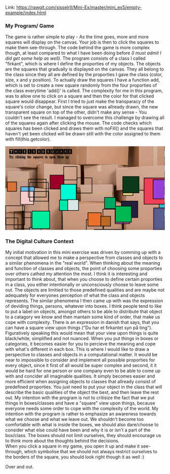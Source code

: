 Link: https://rawgit.com/sisselrll/Mini-Ex/master/mini_ex5/empty-example/index.html 

### My Program/ Game 
The game is rather simple to play - As the time goes, more and more squares will display on the canvas. Your job is then to click the squares to make them see-through. The code behind the game is more complex though, at least compared to what I have been doing before *(I must admit I did get some help as well).* The program consists of a class I called "firkant", which is where I define the proporties of my objects. The objects are the squares that gradually is displayed on the canvas. They all belong to the class since they all are defined by  the proporties I gave the class (color, size, x and y position). To actually draw the squares I have a function add, which is set to create a new square randomly from the four proporties of the class everytime 'add()' is called. 
The complexity for me in this program, was to allow one to click on a square and then the color for that clicked square would disappear. First I tried to just make the transparacy of the square's color change, but since the square was allready drawn, the new transparent square on top of the other, didn't make any sense - You couldn't see the result. I managed to overcome this challenge by drawing all of the squares again after clicking the mouse. The code checks which squares has been clicked and draws them with noFill() and the squares that haven't yet been clicked will be drawn still with the color assigned to them with fill(this.getcolor). 

![alt text](empty-example/screenshot.png)

### The Digital Culture Context 

My initial motivation in this mini exercise was driven by comming up with a concept that allowed me to make a perspective from classes and objects to a similar phenomena in the "real world". When thinking about the meaning and function of classes and objects, the point of choosing some proporties over others cathed my attention the most. I think it is interesting and important to think about, that when you choose to define certain proporties in a class, you either intentionally or unconsciously choose to leave some out. The objects are limitied to those predefined qualities and are maybe not adequately for everyones perception of what the class and objects represents. The similar phenomena I then came up with was the expression of deviding things, persons, whatever into boxes. I think people tend to like to put a label on objects, amongst others to be able to distribute that object to a catagory we know and then mantain some kind of order, that make us cope with complexity. There is an expression in danish that says, that you can have a square view upon things ("Du har et firkantet syn på ting"). Figuratively speaking this would mean that your view upon things is quite black/white, simplified and not nuanced. When you put things in boxes or categories, it becomes easier for you to percieve the meaning and cope with what's different in each box. This is where I would like to draw a perspective to classes and objects in a computational matter. It would be near to impossible to consider and implement all possible proporties for every object, since it first of all would be super complex and second, it it would be hard for one person or one company even to be able to come up with and concider all imaginable qualities. It simply becomes easier and more efficient when assigning objects to classes that allready consist of predefined proporties. You just need to put your object in the class that will describe the basic qualities of the object the best, and then leave the rest out. 
My intention with the program is not to critisize the fact that we put things in boxes/classes and have a "square" view upon things, because everyone needs some order to cope with the complexity of the world. My intention with the program is rather to emphasize an awareness towards what we choose and what we leave out. We shouldn't become too comfortable with what is inside the boxes, we should also dare/choose to consider what else could have been and why it is or isn't a part of the box/class. The boxes should not limit ourselves, they should encourage us to think more about the thoughts behind the decisions.  
When you click a square in my game, you open it up and make it see-through, which symbolise that we should not always restrict ourselves to the borders of the square, you should look right though it as well :) 

Over and out. 

